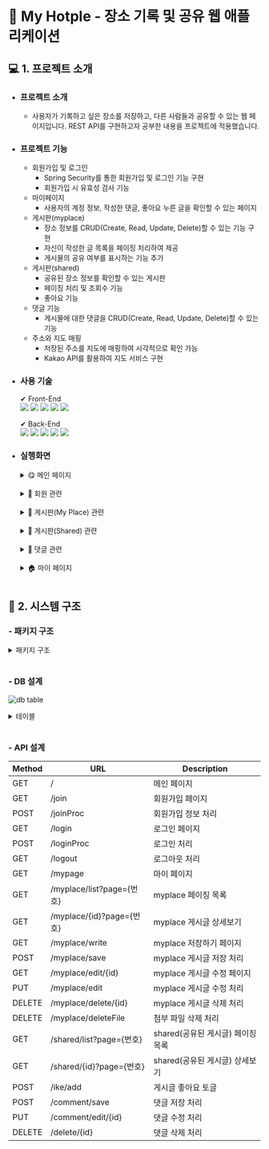 # 🚀 My Hotple - 장소 기록 및 공유 웹 애플리케이션
## 💻 1. 프로젝트 소개
- ### 프로젝트 소개
  - 사용자가 기록하고 싶은 장소를 저장하고, 다른 사람들과 공유할 수 있는 웹 페이지입니다. REST API를 구현하고자 공부한 내용을 프로젝트에 적용했습니다.

- ### 프로젝트 기능
  - 회원가입 및 로그인
    - Spring Security를 통한 회원가입 및 로그인 기능 구현
    - 회원가입 시 유효성 검사 기능
  - 마이페이지
    - 사용자의 계정 정보, 작성한 댓글, 좋아요 누른 글을 확인할 수 있는 페이지
  - 게시판(myplace)
    - 장소 정보를 CRUD(Create, Read, Update, Delete)할 수 있는 기능 구현
    - 자신이 작성한 글 목록을 페이징 처리하여 제공
    - 게시물의 공유 여부를 표시하는 기능 추가
  - 게시판(shared)
    - 공유된 장소 정보를 확인할 수 있는 게시판
    - 페이징 처리 및 조회수 기능
    - 좋아요 기능
  - 댓글 기능
    - 게시물에 대한 댓글을 CRUD(Create, Read, Update, Delete)할 수 있는 기능
  - 주소와 지도 매핑
    - 저장된 주소를 지도에 매핑하여 시각적으로 확인 가능
    - Kakao API를 활용하여 지도 서비스 구현


  
- ### 사용 기술
  ✔ Front-End</br>
  <img src="https://img.shields.io/badge/html5-E34F26?style=for-the-badge&logo=html5&logoColor=white">
  <img src="https://img.shields.io/badge/css-1572B6?style=for-the-badge&logo=css3&logoColor=white">
  <img src="https://img.shields.io/badge/thymeleaf-005F0F?style=for-the-badge&logo=thymeleaf&logoColor=white">
  <img src="https://img.shields.io/badge/javascript-F7DF1E?style=for-the-badge&logo=javascript&logoColor=black">
  <img src="https://img.shields.io/badge/bootstrap-7952B3?style=for-the-badge&logo=bootstrap&logoColor=white">


  ✔ Back-End</br>
  <img src="https://img.shields.io/badge/java-007396?style=for-the-badge&logo=java&logoColor=white">
  <img src="https://img.shields.io/badge/spring-6DB33F?style=for-the-badge&logo=spring&logoColor=white">
  <img src="https://img.shields.io/badge/springboot-6DB33F?style=for-the-badge&logo=springboot&logoColor=white">
  <img src="https://img.shields.io/badge/springsecurity-6DB33F?style=for-the-badge&logo=springsecurity&logoColor=white">
  <img src="https://img.shields.io/badge/mysql-4479A1?style=for-the-badge&logo=mysql&logoColor=white">

- ### 실행화면
  <details>
  <summary>😋 메인 페이지</summary>
    
    **- 메인 페이지(로그인되지 않은 상태)**
    ![image](https://github.com/hhhhh1hhhh/my_hotple/assets/93113812/1907176a-f5e8-4d2d-b157-651a72c6e67c)
    </br>

    **- 메인 페이지(로그인 상태)**
    ![image](https://github.com/hhhhh1hhhh/my_hotple/assets/93113812/ef5d2d82-8f96-45e8-81e2-cbc865ba931e)
    - 사용자가 로그인한 경우, 상단에 로그인한 사용자의 정보가 표시된다.
  </details>
  </br>
  
  <details>
  <summary>👥 회원 관련</summary>

    **- 회원가입 페이지**
    ![image](https://github.com/hhhhh1hhhh/my_hotple/assets/93113812/b8c3c167-8de8-4458-8cee-549860f5bb4a)
    ![image](https://github.com/hhhhh1hhhh/my_hotple/assets/93113812/e541c64c-3a08-41cb-a7d2-32943d1914f7)
    - 회원가입 시, 입력한 정보의 유효성을 검사한 후, 정상적으로 입력되었을 경우 회원 정보를 저장하고 로그인 페이지로 이동한다.
    </br>
    
    **- 로그인 페이지**
    ![image](https://github.com/hhhhh1hhhh/my_hotple/assets/93113812/4dd59a33-b68a-4b4f-b2d8-96075f1a62f6)
    ![image](https://github.com/hhhhh1hhhh/my_hotple/assets/93113812/a1f03335-e0af-4ba0-9541-8b52fdae679e)
    - 로그인이 실패하면 실패 원인 메시지로 표시하며, 로그인에 성공하면 메인 페이지("/")로 redirect 된다.
  </details>
  </br>

  <details>
  <summary>📖 게시판(My Place) 관련</summary>

    **- My Place 페이지**
    ![image](https://github.com/hhhhh1hhhh/my_hotple/assets/93113812/91a1c08e-563f-4696-bf7e-57ec8ee2a387)
    ![image](https://github.com/hhhhh1hhhh/my_hotple/assets/93113812/5097a9ee-9201-42f0-be11-46d4b9ac17d3)
    - 자신이 작성한 글 목록을 페이징 처리하여 보여준다.
    </br>

    **- 내 장소 저장하기**
    ![image](https://github.com/hhhhh1hhhh/my_hotple/assets/93113812/3b6765ef-2b61-41ac-913e-c6cf0fe65d96)
    - 로그인한 사용자는 장소 정보와 파일을 저장할 수 있으며, 공유 여부를 설정할 수 있다.
    - 장소 이름과 주소는 필수 입력 사항으로 입력하지 않으면 저장할 수 없다.
    - 글 작성을 완료하면, 글 목록(myplace/list)으로 redirect된다.
    </br>
 
    **- My place 글 상세보기**
    ![image](https://github.com/hhhhh1hhhh/my_hotple/assets/93113812/e58867ad-195c-4398-a150-b31f87a9a668)
    - Kakao API를 사용하여 저장된 주소를 지도에 매핑하여 위치를 확인할 수 있다.
    </br>
    
    **- My place 글 수정하기**
    ![image](https://github.com/hhhhh1hhhh/my_hotple/assets/93113812/fbdc6edf-e75c-4eb4-bbb7-5980d9c3d6f2)
    ![image](https://github.com/hhhhh1hhhh/my_hotple/assets/93113812/9c9894d4-a008-4303-a8c2-60dfa18ff782)
    - 게시글 수정 시, 첨부된 파일을 삭제할 수 있다.
    - 파일 삭제 시,  Confirm 으로 파일 삭제 여부를 물어보며, '확인'을 누르면 파일은 즉시 삭제된다.
    - 게시글 수정 시, 수정된 시간이 표시된다.
    </br>

    **- My place 글 삭제하기**
    ![image](https://github.com/hhhhh1hhhh/my_hotple/assets/93113812/d8cd5baf-d410-4b66-802d-78eb16b92b1c)
    - 게시글 삭제 시, Confirm 창으로 파일 삭제 여부를 물어보며, '확인'을 누르면 my place 게시글 목록으로 redirect 된다.

  </details>
  </br>

  <details>
  <summary>🎡 게시판(Shared) 관련</summary>
      
    **- Shared 페이지**
    ![image](https://github.com/hhhhh1hhhh/my_hotple/assets/93113812/b0b559cf-255f-4168-adfc-76c7ccd501d2)
    - 사용자들이 작성한 게시글 중 공유가 허용된 게시글(공유 여부 = true) 목록을 페이징 처리하여 보여준다.
    </br>
    
    **- 좋아요 기능**
    ![image](https://github.com/hhhhh1hhhh/my_hotple/assets/93113812/81014e71-a246-429f-bdf4-97c433792a01)
    - 로그인 한 사용자가 처음으로 '좋아요'를 누르면, 좋아요가 등록된다.
    - 이미 '좋아요'를 누른 게시글에 다시 '좋아'요를 누르면, 좋아요가 취소된다.
    - 로그인하지 않은 사용자가 '좋아요'를 누르면, 로그인이 필요하다는 alert 창으로 알려준다.

  </details>
  </br>

   <details>
  <summary>🌟 댓글 관련</summary>

    **- 댓글 작성 페이지(로그인되지 않은 상태)**
    ![image](https://github.com/hhhhh1hhhh/my_hotple/assets/93113812/b2e9032f-a7b7-4422-8f2b-a3e53243ed0c)
    </br>

    **- 댓글 작성 페이지(로그인 상태)**
    ![image](https://github.com/hhhhh1hhhh/my_hotple/assets/93113812/4f9531fb-6881-4fa6-9241-0c0d169d5179)
    - 사용자가 로그인한 경우, 로그인한 유저의 이름이 댓글 창에 표시된다.
    - 자신이 작성한 댓글인 경우, 수정 및 삭제를 할 수 있다.
    </br>

    **- 댓글 수정하기**
    ![image](https://github.com/hhhhh1hhhh/my_hotple/assets/93113812/2d9d8dbc-7165-460d-8855-d6c655e95136)
    ![image](https://github.com/hhhhh1hhhh/my_hotple/assets/93113812/c9f43a47-985e-411d-b735-1d5bfa2f8fee)
    - 댓글 수정 시, 수정된 시간이 표시된다.
    </br>
 
    **- 댓글 삭제하기**
    ![image](https://github.com/hhhhh1hhhh/my_hotple/assets/93113812/d8cd5baf-d410-4b66-802d-78eb16b92b1c)
    - 댓글 삭제 시, Confirm 창으로 댓글 삭제 여부를 물어보며, '확인'을 누르면 댓글을 작성한 게시글로 redirect 된다.

  </details>
  </br>

    <details>
  <summary>🏠 마이 페이지</summary>
      
  **- 마이 페이지**
  ![image](https://github.com/hhhhh1hhhh/my_hotple/assets/93113812/554c520b-ec75-4319-84cf-cc4516eb6996)
  ![image](https://github.com/hhhhh1hhhh/my_hotple/assets/93113812/648ace62-c6e3-47c8-8e7c-ba176f07e7a1)
  ![image](https://github.com/hhhhh1hhhh/my_hotple/assets/93113812/3040b54d-89f5-4812-82bc-b8fe778ea891)
  - 로그인한 사용자는 자신의 계정 정보를 확인할 수 있다.
  - comment 탭을 클릭하면, 작성한 댓글에 대한 정보를 확인할 수 있다.
  - likes 탭을 클릭하면, 좋아요 누른 게시글을 확인할 수 있다.
  
  </details>
  </br>

## 📄 2. 시스템 구조

### - 패키지 구조

  <details>
  <summary>패키지 구조</summary>
  
  ``` 
 📦src
 ┣ 📂main
 ┃ ┣ 📂java
 ┃ ┃ ┗ 📂restaurant
 ┃ ┃ ┃ ┗ 📂restaurant
 ┃ ┃ ┃ ┃ ┣ 📂auth
 ┃ ┃ ┃ ┃ ┃ ┣ 📂controller
 ┃ ┃ ┃ ┃ ┃ ┃ ┣ 📜JoinController.java
 ┃ ┃ ┃ ┃ ┃ ┃ ┗ 📜LoginController.java
 ┃ ┃ ┃ ┃ ┃ ┣ 📂dto
 ┃ ┃ ┃ ┃ ┃ ┃ ┗ 📜JoinDTO.java
 ┃ ┃ ┃ ┃ ┃ ┗ 📂service
 ┃ ┃ ┃ ┃ ┃ ┃ ┣ 📜AuthService.java
 ┃ ┃ ┃ ┃ ┃ ┃ ┣ 📜CustomAuthenticationFailureHandler.java
 ┃ ┃ ┃ ┃ ┃ ┃ ┣ 📜CustomAuthenticationSuccessHandler.java
 ┃ ┃ ┃ ┃ ┃ ┃ ┗ 📜JoinService.java
 ┃ ┃ ┃ ┃ ┣ 📂comment
 ┃ ┃ ┃ ┃ ┃ ┣ 📂controller
 ┃ ┃ ┃ ┃ ┃ ┃ ┗ 📜CommentController.java
 ┃ ┃ ┃ ┃ ┃ ┣ 📂dto
 ┃ ┃ ┃ ┃ ┃ ┃ ┗ 📜CommentDTO.java
 ┃ ┃ ┃ ┃ ┃ ┣ 📂entity
 ┃ ┃ ┃ ┃ ┃ ┃ ┗ 📜CommentEntity.java
 ┃ ┃ ┃ ┃ ┃ ┣ 📂repository
 ┃ ┃ ┃ ┃ ┃ ┃ ┗ 📜CommentRepository.java
 ┃ ┃ ┃ ┃ ┃ ┗ 📂service
 ┃ ┃ ┃ ┃ ┃ ┃ ┗ 📜CommentService.java
 ┃ ┃ ┃ ┃ ┣ 📂config
 ┃ ┃ ┃ ┃ ┃ ┣ 📜SecurityConfig.java
 ┃ ┃ ┃ ┃ ┃ ┗ 📜WebConfig.java
 ┃ ┃ ┃ ┃ ┣ 📂controller
 ┃ ┃ ┃ ┃ ┃ ┣ 📜MainController.java
 ┃ ┃ ┃ ┃ ┃ ┗ 📜MypageController.java
 ┃ ┃ ┃ ┃ ┣ 📂entity
 ┃ ┃ ┃ ┃ ┃ ┗ 📜BaseEntity.java
 ┃ ┃ ┃ ┃ ┣ 📂likes
 ┃ ┃ ┃ ┃ ┃ ┣ 📂controller
 ┃ ┃ ┃ ┃ ┃ ┃ ┗ 📜LikesController.java
 ┃ ┃ ┃ ┃ ┃ ┣ 📂dto
 ┃ ┃ ┃ ┃ ┃ ┃ ┗ 📜LikesDTO.java
 ┃ ┃ ┃ ┃ ┃ ┣ 📂entity
 ┃ ┃ ┃ ┃ ┃ ┃ ┗ 📜LikesEntity.java
 ┃ ┃ ┃ ┃ ┃ ┣ 📂repository
 ┃ ┃ ┃ ┃ ┃ ┃ ┗ 📜LikesRepository.java
 ┃ ┃ ┃ ┃ ┃ ┗ 📂service
 ┃ ┃ ┃ ┃ ┃ ┃ ┗ 📜LikesService.java
 ┃ ┃ ┃ ┃ ┣ 📂myplace
 ┃ ┃ ┃ ┃ ┃ ┣ 📂controller
 ┃ ┃ ┃ ┃ ┃ ┃ ┗ 📜MyplaceController.java
 ┃ ┃ ┃ ┃ ┃ ┣ 📂dto
 ┃ ┃ ┃ ┃ ┃ ┃ ┗ 📜MyplaceDTO.java
 ┃ ┃ ┃ ┃ ┃ ┣ 📂entity
 ┃ ┃ ┃ ┃ ┃ ┃ ┣ 📜MyplaceEntity.java
 ┃ ┃ ┃ ┃ ┃ ┃ ┗ 📜MyplaceFileEntity.java
 ┃ ┃ ┃ ┃ ┃ ┣ 📂repository
 ┃ ┃ ┃ ┃ ┃ ┃ ┣ 📜MyplaceFileRepository.java
 ┃ ┃ ┃ ┃ ┃ ┃ ┗ 📜MyplaceRepository.java
 ┃ ┃ ┃ ┃ ┃ ┗ 📂service
 ┃ ┃ ┃ ┃ ┃ ┃ ┣ 📜MyplaceFileService.java
 ┃ ┃ ┃ ┃ ┃ ┃ ┗ 📜MyplaceService.java
 ┃ ┃ ┃ ┃ ┣ 📂repository
 ┃ ┃ ┃ ┃ ┣ 📂shared
 ┃ ┃ ┃ ┃ ┃ ┣ 📂controller
 ┃ ┃ ┃ ┃ ┃ ┃ ┗ 📜SharedController.java
 ┃ ┃ ┃ ┃ ┃ ┗ 📂service
 ┃ ┃ ┃ ┃ ┃ ┃ ┗ 📜SharedService.java
 ┃ ┃ ┃ ┃ ┣ 📂user
 ┃ ┃ ┃ ┃ ┃ ┣ 📂dto
 ┃ ┃ ┃ ┃ ┃ ┃ ┗ 📜CustomUserDetails.java
 ┃ ┃ ┃ ┃ ┃ ┣ 📂entity
 ┃ ┃ ┃ ┃ ┃ ┃ ┗ 📜UserEntity.java
 ┃ ┃ ┃ ┃ ┃ ┣ 📂repository
 ┃ ┃ ┃ ┃ ┃ ┃ ┗ 📜UserRepository.java
 ┃ ┃ ┃ ┃ ┃ ┗ 📂service
 ┃ ┃ ┃ ┃ ┃ ┃ ┗ 📜CustomUserDetailsService.java
 ┃ ┃ ┃ ┃ ┗ 📜RestaurantApplication.java
 ┃ ┗ 📂resources
 ┃ ┃ ┣ 📂static
 ┃ ┃ ┃ ┣ 📂css
 ┃ ┃ ┃ ┃ ┣ 📜bootstrap.min.css
 ┃ ┃ ┃ ┃ ┗ 📜mainMap.css
 ┃ ┃ ┃ ┗ 📂js
 ┃ ┃ ┃ ┃ ┣ 📜join.js
 ┃ ┃ ┃ ┃ ┣ 📜mainMap.js
 ┃ ┃ ┃ ┃ ┗ 📜write.js
 ┃ ┃ ┣ 📂templates
 ┃ ┃ ┃ ┣ 📂auth
 ┃ ┃ ┃ ┃ ┣ 📜join.html
 ┃ ┃ ┃ ┃ ┗ 📜login.html
 ┃ ┃ ┃ ┣ 📂layout
 ┃ ┃ ┃ ┃ ┣ 📜head.html
 ┃ ┃ ┃ ┃ ┣ 📜nav.html
 ┃ ┃ ┃ ┃ ┗ 📜write-edit-form.html
 ┃ ┃ ┃ ┣ 📂myplace
 ┃ ┃ ┃ ┃ ┣ 📜detail.html
 ┃ ┃ ┃ ┃ ┣ 📜edit.html
 ┃ ┃ ┃ ┃ ┣ 📜list.html
 ┃ ┃ ┃ ┃ ┗ 📜write.html
 ┃ ┃ ┃ ┣ 📂shared
 ┃ ┃ ┃ ┃ ┣ 📜detail.html
 ┃ ┃ ┃ ┃ ┗ 📜list.html
 ┃ ┃ ┃ ┣ 📜main.html
 ┃ ┃ ┃ ┗ 📜mypage.html
 ┃ ┃ ┗ 📜application.properties
 ┗ 📂test
 ┃ ┗ 📂java
 ┃ ┃ ┗ 📂restaurant
 ┃ ┃ ┃ ┗ 📂restaurant
 ┃ ┃ ┃ ┃ ┗ 📜RestaurantApplicationTests.java
  ```

  </details>
  </br>

### - DB 설계
![db table](https://github.com/hhhhh1hhhh/my_hotple/assets/93113812/9c161672-a593-44c8-b177-c06f9197f7ea)

<details>

  <summary>테이블</summary>

  **- user_entity**
  |칼럼명|데이터 타입|조건|설명|
  |:---|:---|:---|:---|
  |id|int|PK, Not Null, Auto Increment|기본 키|
  |nickname|varchar||이름|
  |nickname|varchar||이메일|Unique|
  |password|varchar||비밀번호|
  |role|varchar||역할|

  </br>

  **- myplace_entity**
  |칼럼명|데이터 타입|조건|설명|
  |:---|:---|:---|:---|
  |id|int|PK, Not Null, Auto Increment|기본 키|
  |fileAttached|int|Not Null|파일 첨부 여부|
  |share|bit|Not Null|게시글 공유 여부|
  |userId|int|FK|사용자 번호|
  |view|int|Not Null|조회수|
  |createTime|datetime||작성 시간|
  |updateTime|datetime||수정 시간|
  |contents|varchar||내용|
  |address|varchar|Not Null|주소|
  |category|varchar||카테고리|
  |placeName|varchar|Not Null|장소 이름|

  </br>

  **- myplace_file_entity**
  |칼럼명|데이터 타입|조건|설명|
  |:---|:---|:---|:---|
  |id|bigint|PK, Not Null, Auto Increment|기본 키|
  |myplace_id|int|FK|게시글 번호|
  |createTime|datetime||작성 시간|
  |updateTime|datetime||수정 시간|
  |originalFileName|varchar||파일 이름|
  |storedFileName|varchar||서버 저장용 파일이름|

   </br>

  **- comment_entity**
  |칼럼명|데이터 타입|조건|설명|
  |:---|:---|:---|:---|
  |id|int|PK, Not Null, Auto Increment|기본 키|
  |myplace_id|int|FK|게시글 번호|
  |createTime|datetime||작성 시간|
  |updateTime|datetime||수정 시간|
  |commentWriter|varchar|Not Null|댓글 작성자|
  |commentContents|varchar||댓글 내용|
  |commentWriterEmail|varchar||댓글 작성자 이메일|

  </br>

  **- like_entity**
  |칼럼명|데이터 타입|조건|설명|
  |:---|:---|:---|:---|
  |id|int|PK, Not Null, Auto Increment|기본 키|
  |myplaceId|int|FK|게시글 번호|
  |userId|int|FK|사용자 번호|

</details>

</br>

### - API 설계
|Method|URL|Description|
|------|---|---|
|GET|/|메인 페이지|
|GET|/join|회원가입 페이지|
|POST|/joinProc|회원가입 정보 처리|
|GET|/login|로그인 페이지|
|POST|/loginProc|로그인 처리|
|GET|/logout|로그아웃 처리|
|GET|/mypage|마이 페이지|
|GET|/myplace/list?page={번호}|myplace 페이징 목록|
|GET|/myplace/{id}?page={번호}|myplace 게시글 상세보기|
|GET|/myplace/write|myplace 저장하기 페이지|
|POST|/myplace/save|myplace 게시글 저장 처리|
|GET|/myplace/edit/{id}|myplace 게시글 수정 페이지|
|PUT|/myplace/edit|myplace 게시글 수정 처리|
|DELETE|/myplace/delete/{id}|myplace 게시글 삭제 처리|
|DELETE|/myplace/deleteFile|첨부 파일 삭제 처리|
|GET|/shared/list?page={번호}|shared(공유된 게시글) 페이징 목록|
|GET|/shared/{id}?page={번호}|shared(공유된 게시글) 상세보기|
|POST|/ike/add|게시글 좋아요 토글|
|POST|/comment/save|댓글 저장 처리|
|PUT|/comment/edit/{id}|댓글 수정 처리|
|DELETE|/delete/{id}|댓글 삭제 처리|

</br></br>
